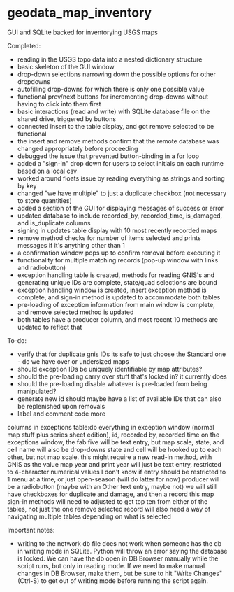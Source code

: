 # geodata_map_inventory
GUI and SQLite backed for inventorying USGS maps

Completed:
- reading in the USGS topo data into a nested dictionary structure
- basic skeleton of the GUI window
- drop-down selections narrowing down the possible options for other dropdowns
- autofilling drop-downs for which there is only one possible value
- functional prev/next buttons for incrementing drop-downs without having to click into them first
- basic interactions (read and write) with SQLite database file on the shared drive, triggered by buttons
- connected insert to the table display, and got remove selected to be functional
- the insert and remove methods confirm that the remote database was changed appropriately before proceeding
- debugged the issue that prevented button-binding in a for loop
- added a "sign-in" drop down for users to select initials on each runtime based on a local csv
- worked around floats issue by reading everything as strings and sorting by key
- changed "we have multiple" to just a duplicate checkbox (not necessary to store quantities)
- added a section of the GUI for displaying messages of success or error
- updated database to include recorded_by, recorded_time, is_damaged, and is_duplicate columns
- signing in updates table display with 10 most recently recorded maps
- remove method checks for number of items selected and prints messages if it's anything other than 1
- a confirmation window pops up to confirm removal before executing it
- functionality for multiple matching records (pop-up window with links and radiobutton)
- exception handling table is created, methods for reading GNIS's and generating unique IDs are complete, state/quad selections are bound
- exception handling window is created, insert exception method is complete, and sign-in method is updated to accommodate both tables
- pre-loading of exception information from main window is complete, and remove selected method is updated
- both tables have a producer column, and most recent 10 methods are updated to reflect that

To-do:
- verify that for duplicate gnis IDs its safe to just choose the Standard one - do we have over or undersized maps
- should exception IDs be uniquely identifiable by map attributes?
- should the pre-loading carry over stuff that's locked in? it currently does
- should the pre-loading disable whatever is pre-loaded from being manipulated?
- generate new id should maybe have a list of available IDs that can also be replenished upon removals
- label and comment code more

columns in exceptions table:db everything in exception window (normal map stuff plus series sheet edition), id, recorded by, recorded time
on the exceptions window, the fab five will be text entry, but map scale, state, and cell name will also be drop-downs
state and cell will be hooked up to each other, but not map scale.  this might require a new read-in method, with GNIS as the value
map year and print year will just be text entry, restricted to 4-character numerical values
I don't know if entry should be restricted to 1 menu at a time, or just open-season (will do latter for now)
producer will be a radiobutton (maybe with an Other text entry, maybe not)
we will still have checkboxes for duplicate and damage, and then a record this map
sign-in methods will need to adjusted to get top ten from either of the tables, not just the one
remove selected record will also need a way of navigating multiple tables depending on what is selected

Important notes:
- writing to the network db file does not work when someone has the db in writing
mode in SQLite.  Python will throw an error saying the database is locked. We can
have the db open in DB Browser manually while the script runs, but only in reading mode. 
If we need to make manual changes in DB Browser, make them, but be sure to hit 
"Write Changes" (Ctrl-S) to get out of writing mode before running the script again. 
